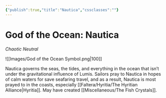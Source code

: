 ```yaml
---
{"publish":true,"title":"Nautica","cssclasses":""}
---
```


# God of the Ocean: Nautica
*Chaotic Neutral*

![[Images/God of the Ocean Symbol.png|100]]

Nautica governs the seas, the tides, and everything in the ocean that isn’t under the gravitational influence of Lumis.
Sailors pray to Nautica in hopes of calm waters for save seafaring travel, and as a result, Nautica is most prayed to in the coasts, especially [[Faltera/Hyritia/The Hyritian Alliance\|Hyritia]]. May have created [[Miscellaneous/The Fish Crystals]]. 